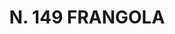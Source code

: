 ---
title: "N. 149 FRANGOLA"
plant-name: "N. 149"
plant-number: "149"
plant-xml: "/assets/xml/plant149.xml"
plant-img1: "/assets/img/plant149_verso.jpg"
plant-img2: "/assets/img/plant149.jpg"
plant-title: "N. 149 FRANGOLA"
plant-taxon-link: ""
plant-taxon-link: ""
layout: single-xml
---